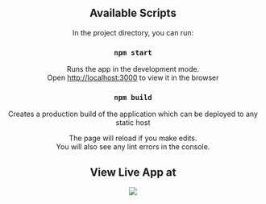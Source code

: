 <div align="center">

## Available Scripts

In the project directory, you can run:

### `npm start`

Runs the app in the development mode.<br>
Open [http://localhost:3000](http://localhost:3000) to view it in the browser

### `npm build`

Creates a production build of the application which can be deployed to any static host

The page will reload if you make edits.<br>
You will also see any lint errors in the console.

## View Live App at

<a href="https://arokianivin09.github.io/weather-react-app/"><img src="https://www.kindpng.com/picc/m/141-1419051_github-icon-png-transparent-png.png"></a>
